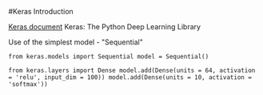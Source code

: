 #Keras Introduction

[Keras document](https://keras.io/)
Keras: The Python Deep Learning Library

Use of the simplest model - "Sequential"

`from keras.models import Sequential
model = Sequential()
`

`from keras.layers import Dense
model.add(Dense(units = 64, activation = 'relu', input_dim = 100))
model.add(Dense(units = 10, activation = 'softmax'))
`